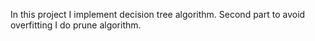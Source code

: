 In this project I implement decision tree algorithm.
Second part to avoid overfitting I do prune algorithm.
